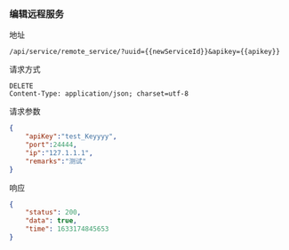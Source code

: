 ### 编辑远程服务

地址

```
/api/service/remote_service/?uuid={{newServiceId}}&apikey={{apikey}}
```

请求方式

```
DELETE
Content-Type: application/json; charset=utf-8
```

请求参数

```json
{
    "apiKey":"test_Keyyyy",
    "port":24444,
    "ip":"127.1.1.1",
    "remarks":"测试"
}
```

响应
```json
{
    "status": 200,
    "data": true,
    "time": 1633174845653
}
```